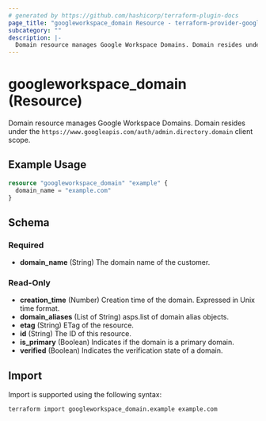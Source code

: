 ```yaml
---
# generated by https://github.com/hashicorp/terraform-plugin-docs
page_title: "googleworkspace_domain Resource - terraform-provider-googleworkspace"
subcategory: ""
description: |-
  Domain resource manages Google Workspace Domains. Domain resides under the https://www.googleapis.com/auth/admin.directory.domain client scope.
---
```


# googleworkspace_domain (Resource)

Domain resource manages Google Workspace Domains. Domain resides under the `https://www.googleapis.com/auth/admin.directory.domain` client scope.

## Example Usage

```terraform
resource "googleworkspace_domain" "example" {
  domain_name = "example.com"
}
```

<!-- schema generated by tfplugindocs -->
## Schema

### Required

- **domain_name** (String) The domain name of the customer.

### Read-Only

- **creation_time** (Number) Creation time of the domain. Expressed in Unix time format.
- **domain_aliases** (List of String) asps.list of domain alias objects.
- **etag** (String) ETag of the resource.
- **id** (String) The ID of this resource.
- **is_primary** (Boolean) Indicates if the domain is a primary domain.
- **verified** (Boolean) Indicates the verification state of a domain.

## Import

Import is supported using the following syntax:

```shell
terraform import googleworkspace_domain.example example.com
```

